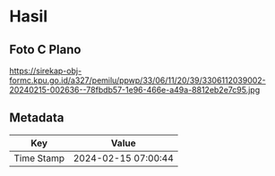 # Hasil

## Foto C Plano

https://sirekap-obj-formc.kpu.go.id/a327/pemilu/ppwp/33/06/11/20/39/3306112039002-20240215-002636--78fbdb57-1e96-466e-a49a-8812eb2e7c95.jpg


## Metadata

| Key        | Value               |
| ---------- | ------------------- |
| Time Stamp | 2024-02-15 07:00:44 |



